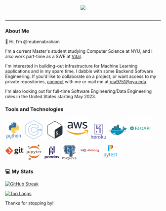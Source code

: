 <div id="header" align="center">
  <img src="https://media.giphy.com/media/vLlpbDafjgHystuJ0a/giphy.gif" width="400"/>
</div>

<div id="header" align="center">
  <img src="https://komarev.com/ghpvc/?username=reubenabraham&style=flat-square&color=blue" alt=""/>
</div>

---

### About Me

👋 Hi, I’m @reubenabraham

I'm a current Master's student studying Computer Science at NYU, and I also work part-time as a SWE at [Vital](https://www.vitaler.com).

I'm interested in building-out infrastructure for Machine Learning applications and in my spare time, I dabble with some Backend Software Engineering.
If you'd like to collaborate on a project, or want access to my private repositories, [connect](https://www.linkedin.com/in/reuben-abraham20/) with me or mail me at rca9751@nyu.edu.

I'm also looking out for full-time Software Engineering/Data Engineering roles in the United States starting May 2023.

### Tools and Technologies
<div>  
  <img src="https://github.com/devicons/devicon/blob/master/icons/python/python-original-wordmark.svg" title="Python" alt="Python" width="55" height="55"/>&nbsp;
  <img src="https://github.com/devicons/devicon/blob/master/icons/cplusplus/cplusplus-line.svg" title="CPP" alt="CPP" width="60" height="60"/>&nbsp;
  <img src="https://github.com/devicons/devicon/blob/master/icons/bash/bash-original.svg" title="Bash" alt="Bash" width="60" height="60"/>&nbsp;
  <img src="https://github.com/devicons/devicon/blob/master/icons/amazonwebservices/amazonwebservices-original-wordmark.svg" title="AWS" alt="AWS" width="70" height="70"/>&nbsp; 
  <img src="https://github.com/devicons/devicon/blob/master/icons/heroku/heroku-original-wordmark.svg" title="Heroku" alt="Heroku" width="50" height="50"/>&nbsp;
  <img src="https://github.com/devicons/devicon/blob/master/icons/docker/docker-original.svg" title="Docker" alt="Docker" width="60" height="60"/>&nbsp;
  <img src="https://github.com/devicons/devicon/blob/master/icons/fastapi/fastapi-plain-wordmark.svg" title="FastAPI" alt="FastAPI" width="70" height="70"/>&nbsp;
  <img src="https://github.com/devicons/devicon/blob/master/icons/git/git-original-wordmark.svg" title="Git" alt="Git" width="60" height="60"/>&nbsp;
  <img src="https://github.com/devicons/devicon/blob/master/icons/jupyter/jupyter-original-wordmark.svg" title="Jupyter" alt="Jupyter" width="50" height="50"/>&nbsp;
  <img src="https://github.com/devicons/devicon/blob/master/icons/pandas/pandas-original-wordmark.svg" title="Pandas" alt="Pandas" width="50" height="50"/>&nbsp;
  <img src="https://github.com/devicons/devicon/blob/master/icons/postgresql/postgresql-original-wordmark.svg" title="PostgreSQL" alt="PostgreSQL" width="50" height="50"/>&nbsp;
  <img src="https://github.com/devicons/devicon/blob/master/icons/sqlalchemy/sqlalchemy-original-wordmark.svg" title="SQLAlchemy" alt="SQLAlchemy" width="65" height="65"/>&nbsp;
  <img src="https://github.com/devicons/devicon/blob/master/icons/pytest/pytest-original-wordmark.svg" title="Pytest" alt="Pytest" width="55" height="55"/>&nbsp;
</div>

### :computer: My Stats

[![GitHub Streak](http://github-readme-streak-stats.herokuapp.com?user=reubenabraham&theme=dark&background=000000)](https://git.io/streak-stats)

[![Top Langs](https://github-readme-stats.vercel.app/api/top-langs/?username=reubenabraham)](https://github.com/anuraghazra/github-readme-stats)

Thanks for stopping by!

<!---
reubenabraham/reubenabraham is a ✨ special ✨ repository because its `README.md` (this file) appears on your GitHub profile.
You can click the Preview link to take a look at your changes.
--->
